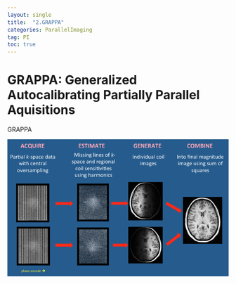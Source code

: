 ```yaml
---
layout: single
title:  "2.GRAPPA"
categories: ParallelImaging
tag: PI
toc: true
---
```


# GRAPPA: Generalized Autocalibrating Partially Parallel Aquisitions

GRAPPA 



![GRAPPA01](../images/2023-03-29-GRAPPA/GRAPPA01.png)
